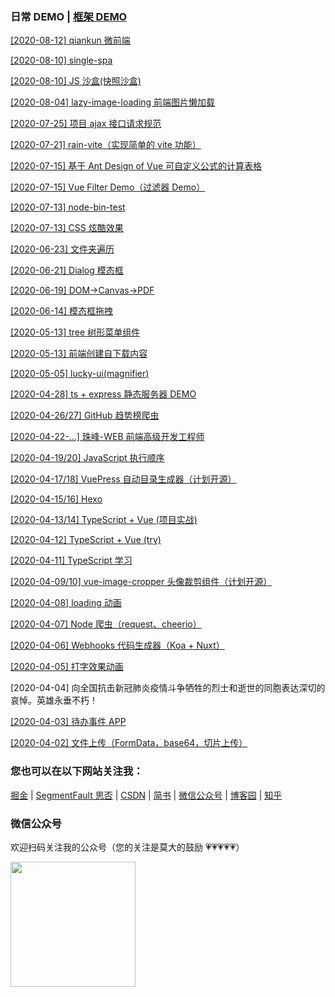 ### 日常 DEMO | [框架 DEMO](https://github.com/LuckRain7/growth-record/tree/master/Demo/frame)

[[2020-08-12] qiankun 微前端]()

[[2020-08-10] single-spa](https://github.com/LuckRain7/growth-record/tree/master/single-spa)

[[2020-08-10] JS 沙盒(快照沙盒)](https://github.com/LuckRain7/growth-record/tree/master/Demo/JS-SandBox)

[[2020-08-04] lazy-image-loading 前端图片懒加载](https://github.com/LuckRain7/growth-record/tree/master/Demo/lazy-image-loading)

[[2020-07-25] 项目 ajax 接口请求规范](https://github.com/LuckRain7/growth-record/tree/master/Demo/project-ajax)

[[2020-07-21] rain-vite（实现简单的 vite 功能）](https://github.com/LuckRain7/growth-record/tree/master/vite/rain-vite)

[[2020-07-15] 基于 Ant Design of Vue 可自定义公式的计算表格](https://github.com/LuckRain7/growth-record/tree/master/Vue-Demo/vue-customizable-formula-tables)

[[2020-07-15] Vue Filter Demo（过滤器 Demo）](https://github.com/LuckRain7/growth-record/tree/master/Vue-Demo/filter-demo)

[[2020-07-13] node-bin-test](https://github.com/LuckRain7/growth-record/tree/master/Demo/node-bin-test)

[[2020-07-13] CSS 炫酷效果](https://github.com/LuckRain7/growth-record/tree/master/Demo/CSS3)

[[2020-06-23] 文件夹遍历](https://github.com/LuckRain7/growth-record/tree/master/Demo/文件夹遍历)

[[2020-06-21] Dialog 模态框](https://github.com/LuckRain7/growth-record/tree/master/Demo/dialog)

[[2020-06-19] DOM->Canvas->PDF](https://github.com/LuckRain7/growth-record/tree/master/Demo/pdf)

[[2020-06-14] 模态框拖拽](https://github.com/LuckRain7/growth-record/tree/master/Demo/%E6%8B%96%E6%8B%BD%E6%95%88%E6%9E%9C)

[[2020-05-13] tree 树形菜单组件](https://github.com/LuckRain7/growth-record/tree/master/Demo/ZF/tree树形结构组件)

[[2020-05-13] 前端创建自下载内容](https://github.com/LuckRain7/growth-record/tree/master/Demo/download)

[[2020-05-05] lucky-ui(magnifier)](https://github.com/LuckRain7/lucky-ui)

[[2020-04-28] ts + express 静态服务器 DEMO](https://github.com/LuckRain7/growth-record/tree/master/Demo/static-server/)

[[2020-04-26/27] GitHub 趋势榜爬虫](https://github.com/LuckRain7/web-crawler)

[[2020-04-22-...] 珠峰-WEB 前端高级开发工程师](https://github.com/LuckRain7/growth-record/tree/master/Demo/ZF/)

[[2020-04-19/20] JavaScript 执行顺序](https://github.com/LuckRain7/growth-record/tree/master/Demo/2020/04-19/)

[[2020-04-17/18] VuePress 自动目录生成器（计划开源）](https://github.com/LuckRain7/growth-record/tree/master/Demo/node-fs)

[[2020-04-15/16] Hexo](https://github.com/LuckRain7/blog)

[[2020-04-13/14] TypeScript + Vue (项目实战)](https://github.com/LuckRain7/growth-record/tree/master/Demo/TypeScript/ts-project)

[[2020-04-12] TypeScript + Vue (try)](https://github.com/LuckRain7/growth-record/tree/master/Demo/TypeScript/select-ui)

[[2020-04-11] TypeScript 学习](https://github.com/LuckRain7/growth-record/tree/master/Demo/TypeScript/basic)

[[2020-04-09/10] vue-image-cropper 头像裁剪组件（计划开源）](https://github.com/LuckRain7/vue-image-cropper-simple)

[[2020-04-08] loading 动画](https://github.com/LuckRain7/growth-record/tree/master/Demo/animation/loading)

[[2020-04-07] Node 爬虫（request、cheerio）](https://github.com/LuckRain7/growth-record/tree/master/Demo/web-crawler)

[[2020-04-06] Webhooks 代码生成器（Koa + Nuxt） ](https://github.com/LuckRain7/webhooks-server-generator)

[[2020-04-05] 打字效果动画 ](https://github.com/LuckRain7/growth-record/tree/master/Demo/animation/打字动画效果)

[2020-04-04] 向全国抗击新冠肺炎疫情斗争牺牲的烈士和逝世的同胞表达深切的哀悼。英雄永垂不朽！

[[2020-04-03] 待办事件 APP ](https://github.com/LuckRain7/growth-record/tree/master/Demo/todo-menagement-app)

[[2020-04-02] 文件上传（FormData，base64，切片上传） ](https://github.com/LuckRain7/growth-record/tree/master/Demo/file-upload)

### 您也可以在以下网站关注我：

[掘金](https://juejin.im/user/5c749a736fb9a049a97a5a8e) | [SegmentFault 思否](https://segmentfault.com/u/rain7) | [CSDN](https://blog.csdn.net/True_Rain) | [简书](https://www.jianshu.com/u/b456d77c42db) | [微信公众号](https://mp.weixin.qq.com/mp/profile_ext?action=home&__biz=MzI0ODczNDM0NQ==&scene=124#wechat_redirect) | [博客园](https://www.cnblogs.com/luckrain7/) | [知乎](https://www.zhihu.com/people/luckrain7)

### 微信公众号

欢迎扫码关注我的公众号（您的关注是莫大的鼓励 💗💗💗💗💗）

<div style="height:200px; ">
<img src="https://luckrain7.github.io/Knowledge-Sharing/resource/images/wx.png" height=200/>
</div>
